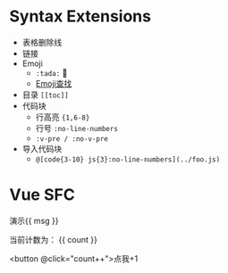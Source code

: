 # Syntax Extensions

- 表格删除线
- 链接
- Emoji
  - `:tada:` :tada:
  - [Emoji查找](https://github.com/ikatyang/emoji-cheat-sheet)
- 目录 `[[toc]]`
- 代码块
  - 行高亮 `{1,6-8}`
  - 行号 `:no-line-numbers`
  - `:v-pre / :no-v-pre`
- 导入代码块
  - `@[code{3-10} js{3}:no-line-numbers](../foo.js)`

# Vue SFC


演示{{ msg }}

<RedDiv>

当前计数为： {{ count }}

</RedDiv>

<button @click="count++">点我+1</button>

<script setup>
import { h, ref } from 'vue'

const RedDiv = (_, ctx) => h(
  'div',
  {
    class: 'red-div',
  },
  ctx.slots.default()
)
const msg = '在Markdown中使用Vue'
const count = ref(0)
</script>

<style>
.red-div {
  color: #ff5f78;
}
</style>

